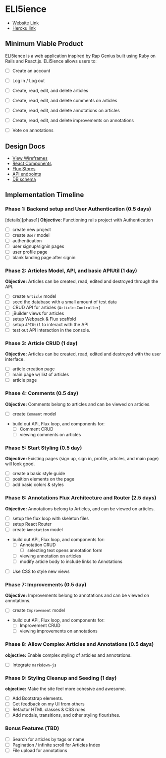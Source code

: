 # ELI5ience

- [Website Link][website]
- [Heroku link][heroku]

[heroku]: eli5ience.herokuapp.com
[website]: http://www.eli5ience.com/

## Minimum Viable Product

ELI5ience is a web application inspired by Rap Genius built using Ruby on Rails
and React.js. ELI5ience allows users to:

<!-- This is a Markdown checklist. Use it to keep track of your
progress. Put an x between the brackets for a checkmark: [x] -->

- [ ] Create an account
- [ ] Log in / Log out
- [ ] Create, read, edit, and delete articles
- [ ] Create, read, edit, and delete comments on articles
- [ ] Create, read, edit, and delete annotations on articles
- [ ] Create, read, edit, and delete improvements on annotations
- [ ] Vote on annotations


## Design Docs
* [View Wireframes][views]
* [React Components][components]
* [Flux Stores][stores]
* [API endpoints][api-endpoints]
* [DB schema][schema]

[views]: ./docs/views.md
[components]: ./docs/components.md
[stores]: ./docs/stores.md
[api-endpoints]: ./docs/api-endpoints.md
[schema]: ./docs/schema.md

## Implementation Timeline

### Phase 1: Backend setup and User Authentication (0.5 days)
[details][phase1]
**Objective:** Functioning rails project with Authentication

- [ ] create new project
- [ ] create `User` model
- [ ] authentication
- [ ] user signup/signin pages
- [ ] user profile page
- [ ] blank landing page after signin

### Phase 2: Articles Model, API, and basic APIUtil (1 day)

**Objective:** Articles can be created, read, edited and destroyed through
the API.

- [ ] create `Article` model
- [ ] seed the database with a small amount of test data
- [ ] CRUD API for articles (`ArticlesController`)
- [ ] jBuilder views for articles
- [ ] setup Webpack & Flux scaffold
- [ ] setup `APIUtil` to interact with the API
- [ ] test out API interaction in the console.

### Phase 3: Article CRUD (1 day)

**Objective:** Articles can be created, read, edited and destroyed with the
user interface.

- [ ] article creation page
- [ ] main page w/ list of articles
- [ ] article page

### Phase 4: Comments (0.5 day)

**Objective:** Comments belong to articles and can be viewed on articles.

- [ ] create `Comment` model
- build out API, Flux loop, and components for:
  - [ ] Comment CRUD
  - [ ] viewing comments on articles

### Phase 5: Start Styling (0.5 day)

**Objective:** Existing pages (sign up, sign in, profile, articles, and main page) will look good.

- [ ] create a basic style guide
- [ ] position elements on the page
- [ ] add basic colors & styles

### Phase 6: Annotations Flux Architecture and Router (2.5 days)

**Objective:** Annotations belong to Articles, and can be viewed on articles.

- [ ] setup the flux loop with skeleton files
- [ ] setup React Router
- [ ] create `Annotation` model
- build out API, Flux loop, and components for:
  - [ ] Annotation CRUD
      - [ ] selecting text opens annotation form
  - [ ] viewing annotation on articles
  - [ ] modify article body to include links to Annotations
- [ ] Use CSS to style new views

### Phase 7: Improvements (0.5 day)

**Objective:** Improvements belong to annotations and can be viewed on annotations.

- [ ] create `Improvement` model
- build out API, Flux loop, and components for:
  - [ ] Improvement CRUD
  - [ ] viewing improvements on annotations

### Phase 8: Allow Complex Articles and Annotations (0.5 days)

**objective:** Enable complex styling of articles and annotations.

- [ ] Integrate `markdown-js`

### Phase 9: Styling Cleanup and Seeding (1 day)

**objective:** Make the site feel more cohesive and awesome.

- [ ] Add Bootstrap elements.
- [ ] Get feedback on my UI from others
- [ ] Refactor HTML classes & CSS rules
- [ ] Add modals, transitions, and other styling flourishes.

### Bonus Features (TBD)
- [ ] Search for articles by tags or name
- [ ] Pagination / infinite scroll for Articles Index
- [ ] File upload for annotations

[phase-one]: ./docs/phases/phase1.md
[phase-two]: ./docs/phases/phase2.md
[phase-three]: ./docs/phases/phase3.md
[phase-four]: ./docs/phases/phase4.md
[phase-five]: ./docs/phases/phase5.md
